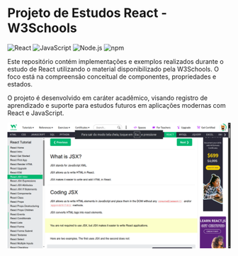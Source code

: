 # Projeto de Estudos React - W3Schools  
![React](https://img.shields.io/badge/React-19.1.1-61DAFB?logo=react) 
![JavaScript](https://img.shields.io/badge/JavaScript-ES2023-F7DF1E?logo=javascript) 
![Node.js](https://img.shields.io/badge/Node.js-22.19.0-339933?logo=node.js) 
![npm](https://img.shields.io/badge/npm-10.9.3-CB3837?logo=npm)  

Este repositório contém implementações e exemplos realizados durante o estudo de React utilizando o material disponibilizado pela W3Schools. O foco está na compreensão conceitual de componentes, propriedades e estados.  

O projeto é desenvolvido em caráter acadêmico, visando registro de aprendizado e suporte para estudos futuros em aplicações modernas com React e JavaScript.  

<img src="1.png" alt="w3schoools-website">
